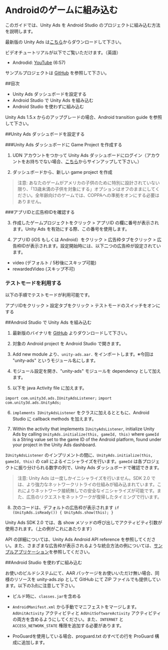 # Androidのゲームに組み込む

このガイドでは、Unity Ads を Android Studio のプロジェクトに組み込む方法を説明します。

最新版の Unity Ads は[こちら](https://github.com/Unity-Technologies/unity-ads-android/releases)からダウンロードして下さい。

ビデオチュートリアルが以下でご覧いただけます。（英語）

- Androdid: [YouTube](https://www.youtube.com/watch?v=MNdJ0KWlYPw) (6:57)

サンプルプロジェクトは [GitHub](https://github.com/Unity-Technologies/unity-ads-android/tree/master/app) を参照して下さい。

##目次
- Unity Ads ダッシュボードを設定する
- Android Studio で Unity Ads を組み込む
- Android Studio を使わずに組み込む

Unity Ads 1.5.x からのアップグレードの場合、Android transition guide を参照して下さい。

##Unity Ads ダッシュボードを設定する

###Unity Ads ダッシュボードに Game Project を作成する

1. UDN アカウントをつかって Unity Ads ダッシュボードにログイン（アカウントをお持ちでない場合、[こちら](https://id.unity.com/)からサインアップして下さい。）

2. ダッシュボードから、新しい game project を作成

>注意: あなたのゲームがアメリカの子供のために特別に設計されていない限り、「13歳未満の子供を対象にする」オプションはオフのままにしてください。全年齢向けのゲームでは、COPPAへの準拠をオンにする必要はありません。

###アプリIDと広告枠IDを確認する

3. 作成したゲームプロジェクトをクリック > アプリID の欄に番号が表示されます。Unity Ads を有効にする際、この番号を使用します。

4. アプリID (iOS もしくは Android）をクリック > 広告枠タブをクリック > 広告枠IDが表示されます。設定開始時には、以下二つの広告枠が設定されています。

- video (デフォルト / 5秒後にスキップ可能)
- rewardedVideo (スキップ不可)

### テストモードを利用する

以下の手順でテストモードが利用可能です。

アプリIDをクリック > 設定タブをクリック > テストモードのスイッチをオンにする

##Android Studio で Unity Ads を組み込む

1. 最新版のバイナリを [GitHub](https://github.com/Unity-Technologies/unity-ads-android/releases) よりダウンロードして下さい。

2. 対象の Android project を Android Studio で開きます。

3. Add new module より、`unity-ads.aar.` をインポートします。※今回は "unity-ads" というモジュール名にします。

4. モジュール設定を開き、"unity-ads" モジュールを dependency として加えます。

5. 以下を java Activity file に加えます。

`import com.unity3d.ads.IUnityAdsListener;`
`import com.unity3d.ads.UnityAds;`

6.  `implements IUnityAdsListener` をクラスに加えるとともに、Android Studio に callback methods を加えます。

7. Within the activity that implements `IUnityAdsListener`, initialize Unity Ads by calling `UnityAds.initialize(this, gameId, this)` where `gameId`  is a String value set to the game ID of the Android platform, found under your project in the Unity Ads dashboard.

`IUnityAdsListener` のインプリメントの間に、`UnityAds.initialize(this, gameId, this)` の call によるイニシャライズを行います。`gameId` は各プロジェクトに振り分けられる数字の列で、Unity Ads ダッシュボードで確認できます。

>注意: Unity Ads は一度しかイニシャライズを行いません。SDK 2.0 では、より強力なネットワークリトライの仕組みが組み込まれています。これによりネットワーク接続無しでの安全なイニシャライズが可能です。また、広告のリクエストをネットワークが復帰したタイミングで行います。

8. 次のコードは、デフォルトの広告枠が表示されます
`if (UnityAds.isReady()) { UnityAds.show(this); }`

Unity Ads SDK 2.0 では、各 show メソッドの呼び出しでアクティビティ引数が使用されます。（上の例がこれにあたります）

API の詳細については、Unity Ads Android API reference を参照してください。また、さまざまな広告枠が表示されるような統合方法の例については、[サンプルアプリケーション](https://github.com/Unity-Technologies/unity-ads-android/blob/master/app/src/main/java/com/unity3d/ads/example/UnityAdsExample.java)を参照してください。

##Android Studio を使わずに組み込む

お使いのビルドシステムにて、AAR パッケージをお使いいただけ無い場合、同様のリソースを unity-ads.zip として GitHub にて ZIP ファイルでも提供しています。以下の3点に注意して下さい。

- ビルド時に、`classes.jar`を含める

- `AndroidManifest.xml` から手動でマニフェストをマージします。 `AdUnitActivity` アクティビティと `AdUnitSoftwareActivity` アクティビティの両方を含めるようにしてください。また、`INTERNET` と `ACCESS_NETWORK_STATE` 権限を追加する必要があります。
- ProGuardを使用している場合、proguard.txt のすべての行を ProGuard 構成に追加します。